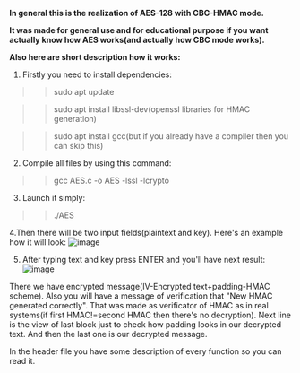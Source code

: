__In general this is the realization of AES-128 with CBC-HMAC mode.__

__It was made for general use and for educational purpose if you want actually know how AES works(and actually how CBC mode works).__

__Also here are short description how it works:__

1. Firstly you need to install dependencies:

>>sudo apt update

>>sudo apt install libssl-dev(openssl libraries for HMAC generation)

>>sudo apt install gcc(but if you already have a compiler then you can skip this)

2. Compile all files by using this command:

>>gcc AES.c -o AES -lssl -lcrypto

3. Launch it simply:

>>./AES

4.Then there will be two input fields(plaintext and key). Here's an example how it will look:
![image](https://github.com/user-attachments/assets/dd99694d-8933-4534-8218-eb4ce68072f8)

5. After typing text and key press ENTER and you'll have next result:
![image](https://github.com/user-attachments/assets/21d49c9c-6f62-4ad6-ba0e-4492ef51856c)

There we have encrypted message(IV-Encrypted text+padding-HMAC scheme). Also you will have a message of verification that 
"New HMAC generated correctly". That was made as verificator of HMAC as in real systems(if first HMAC!=second HMAC then there's no decryption).
Next line is the view of last block just to check how padding looks in our decrypted text. And then the last one is our decrypted message.

In the header file you have some description of every function so you can read it.
